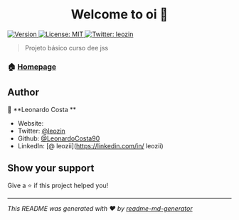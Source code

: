 <h1 align="center">Welcome to   oi 👋</h1>
<p>
  <a href="https://www.npmjs.com/package/  oi" target="_blank">
    <img alt="Version" src="https://img.shields.io/npm/v/  oi.svg">
  </a>
  <a href="#" target="_blank">
    <img alt="License: MIT	" src="https://img.shields.io/badge/License-MIT	-yellow.svg" />
  </a>
  <a href="https://twitter.com/leozin" target="_blank">
    <img alt="Twitter: leozin" src="https://img.shields.io/twitter/follow/leozin.svg?style=social" />
  </a>
</p>

>  Projeto básico curso dee jss

### 🏠 [Homepage]( https://github.com/LeonardoCosta90/Js-Fabrica-de-Aplicativos.git)

## Author

👤 **Leonardo  Costa	**

* Website: 	
* Twitter: [@leozin](https://twitter.com/leozin)
* Github: [@LeonardoCosta90	](https://github.com/LeonardoCosta90	)
* LinkedIn: [@ leozii](https://linkedin.com/in/ leozii)

## Show your support

Give a ⭐️ if this project helped you!

***
_This README was generated with ❤️ by [readme-md-generator](https://github.com/kefranabg/readme-md-generator)_